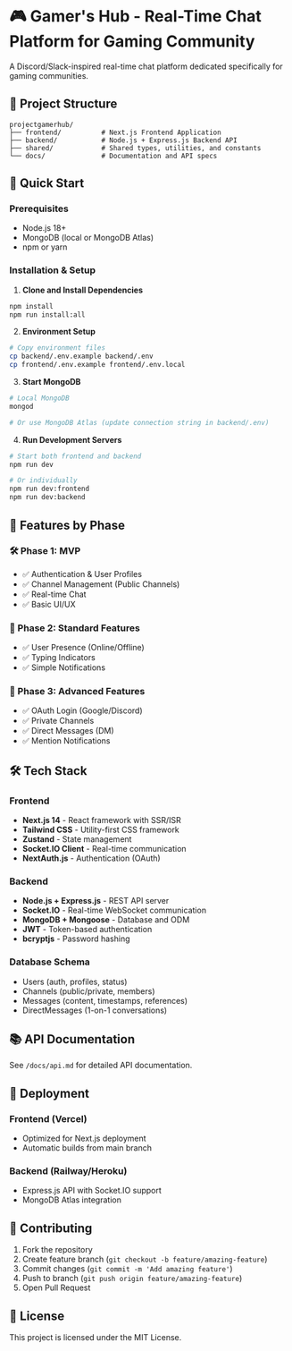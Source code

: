 # 🎮 Gamer's Hub - Real-Time Chat Platform for Gaming Community

A Discord/Slack-inspired real-time chat platform dedicated specifically for gaming communities.

## 📁 Project Structure

```
projectgamerhub/
├── frontend/          # Next.js Frontend Application
├── backend/           # Node.js + Express.js Backend API
├── shared/            # Shared types, utilities, and constants
└── docs/              # Documentation and API specs
```

## 🚀 Quick Start

### Prerequisites
- Node.js 18+ 
- MongoDB (local or MongoDB Atlas)
- npm or yarn

### Installation & Setup

1. **Clone and Install Dependencies**
```bash
npm install
npm run install:all
```

2. **Environment Setup**
```bash
# Copy environment files
cp backend/.env.example backend/.env
cp frontend/.env.example frontend/.env.local
```

3. **Start MongoDB**
```bash
# Local MongoDB
mongod

# Or use MongoDB Atlas (update connection string in backend/.env)
```

4. **Run Development Servers**
```bash
# Start both frontend and backend
npm run dev

# Or individually
npm run dev:frontend
npm run dev:backend
```

## 🌟 Features by Phase

### 🛠️ Phase 1: MVP
- ✅ Authentication & User Profiles
- ✅ Channel Management (Public Channels)
- ✅ Real-time Chat
- ✅ Basic UI/UX

### 🚀 Phase 2: Standard Features  
- ✅ User Presence (Online/Offline)
- ✅ Typing Indicators
- ✅ Simple Notifications

### 🌟 Phase 3: Advanced Features
- ✅ OAuth Login (Google/Discord)
- ✅ Private Channels
- ✅ Direct Messages (DM)
- ✅ Mention Notifications

## 🛠️ Tech Stack

### Frontend
- **Next.js 14** - React framework with SSR/ISR
- **Tailwind CSS** - Utility-first CSS framework
- **Zustand** - State management
- **Socket.IO Client** - Real-time communication
- **NextAuth.js** - Authentication (OAuth)

### Backend
- **Node.js + Express.js** - REST API server
- **Socket.IO** - Real-time WebSocket communication
- **MongoDB + Mongoose** - Database and ODM
- **JWT** - Token-based authentication
- **bcryptjs** - Password hashing

### Database Schema
- Users (auth, profiles, status)
- Channels (public/private, members)
- Messages (content, timestamps, references)
- DirectMessages (1-on-1 conversations)

## 📚 API Documentation

See `/docs/api.md` for detailed API documentation.

## 🚀 Deployment

### Frontend (Vercel)
- Optimized for Next.js deployment
- Automatic builds from main branch

### Backend (Railway/Heroku)
- Express.js API with Socket.IO support
- MongoDB Atlas integration

## 🤝 Contributing

1. Fork the repository
2. Create feature branch (`git checkout -b feature/amazing-feature`)
3. Commit changes (`git commit -m 'Add amazing feature'`)
4. Push to branch (`git push origin feature/amazing-feature`)
5. Open Pull Request

## 📄 License

This project is licensed under the MIT License.

